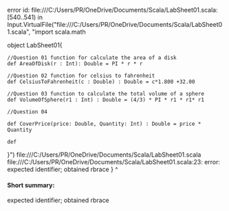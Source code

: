 error id: file:///C:/Users/PR/OneDrive/Documents/Scala/LabSheet01.scala:[540..541) in Input.VirtualFile("file:///C:/Users/PR/OneDrive/Documents/Scala/LabSheet01.scala", "import scala.math

object LabSheet01{

    //Question 01 function for calculate the area of a disk
    def AreaOfDisk(r : Int): Double = PI * r * r

    //Question 02 function for celsius to fahrenheit
    def CelsiusToFahrenheit(c : Double) : Double = c*1.800 +32.00

    //Question 03 function to calculate the total volume of a sphere
    def VolumeOfSphere(r1 : Int) : Double = (4/3) * PI * r1 * r1* r1

    //Question 04

    def CoverPrice(price: Double, Quantity: Int) : Double = price * Quantity

    def 




}")
file:///C:/Users/PR/OneDrive/Documents/Scala/LabSheet01.scala
file:///C:/Users/PR/OneDrive/Documents/Scala/LabSheet01.scala:23: error: expected identifier; obtained rbrace
}
^
#### Short summary: 

expected identifier; obtained rbrace